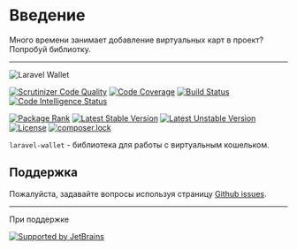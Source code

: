 # Введение

Много времени занимает добавление виртуальных карт в проект? 
Попробуй библиотку.

---

![Laravel Wallet](https://user-images.githubusercontent.com/5111255/48687709-a7c2fa00-ebd3-11e8-8714-c4f3efe93f02.png)

[![Scrutinizer Code Quality](https://scrutinizer-ci.com/g/bavix/laravel-wallet/badges/quality-score.png?b=master)](https://scrutinizer-ci.com/g/bavix/laravel-wallet/?branch=master)
[![Code Coverage](https://scrutinizer-ci.com/g/bavix/laravel-wallet/badges/coverage.png?b=master)](https://scrutinizer-ci.com/g/bavix/laravel-wallet/?branch=master)
[![Build Status](https://scrutinizer-ci.com/g/bavix/laravel-wallet/badges/build.png?b=master)](https://scrutinizer-ci.com/g/bavix/laravel-wallet/build-status/master)
[![Code Intelligence Status](https://scrutinizer-ci.com/g/bavix/laravel-wallet/badges/code-intelligence.svg?b=master)](https://scrutinizer-ci.com/code-intelligence)

[![Package Rank](https://phppackages.org/p/bavix/laravel-wallet/badge/rank.svg)](https://packagist.org/packages/bavix/laravel-wallet)
[![Latest Stable Version](https://poser.pugx.org/bavix/laravel-wallet/v/stable)](https://packagist.org/packages/bavix/laravel-wallet)
[![Latest Unstable Version](https://poser.pugx.org/bavix/laravel-wallet/v/unstable)](https://packagist.org/packages/bavix/laravel-wallet)
[![License](https://poser.pugx.org/bavix/laravel-wallet/license)](https://packagist.org/packages/bavix/laravel-wallet)
[![composer.lock](https://poser.pugx.org/bavix/laravel-wallet/composerlock)](https://packagist.org/packages/bavix/laravel-wallet)

`laravel-wallet` - библиотека для работы с виртуальным кошельком.

## Поддержка

Пожалуйста, задавайте вопросы используя страницу [Github issues](https://github.com/bavix/laravel-wallet/issues).

---
При поддержке

[![Supported by JetBrains](https://cdn.rawgit.com/bavix/development-through/46475b4b/jetbrains.svg)](https://www.jetbrains.com/)
